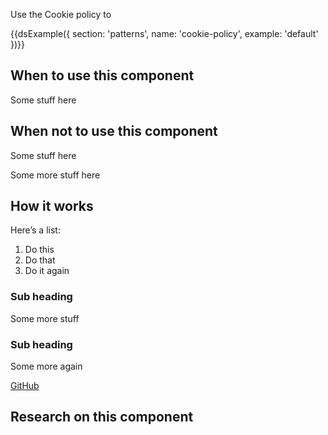 Use the Cookie policy to

{{dsExample({
  section: 'patterns',
  name: 'cookie-policy',
  example: 'default'
})}}

## When to use this component

Some stuff here

## When not to use this component

Some stuff here

Some more stuff here

## How it works

Here’s a list:

1. Do this
2. Do that
3. Do it again

### Sub heading

Some more stuff

### Sub heading

Some more again

[GitHub](http://github.com)

## Research on this component